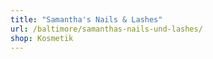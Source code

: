 ```yaml
---
title: "Samantha's Nails & Lashes"
url: /baltimore/samanthas-nails-und-lashes/
shop: Kosmetik
---
```

